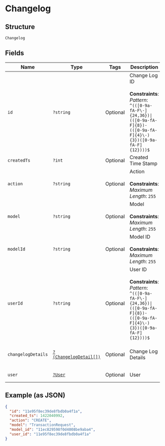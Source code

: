 
# Changelog

## Structure

`Changelog`

## Fields

| Name | Type | Tags | Description | Getter | Setter |
|  --- | --- | --- | --- | --- | --- |
| `id` | `?string` | Optional | Change Log ID<br><br>**Constraints**: *Pattern*: `^(([0-9a-fA-F\-]{24,36})\|(([0-9a-fA-F]{8})-(([0-9a-fA-F]{4}\-){3})([0-9a-fA-F]{12})))$` | getId(): ?string | setId(?string id): void |
| `createdTs` | `?int` | Optional | Created Time Stamp | getCreatedTs(): ?int | setCreatedTs(?int createdTs): void |
| `action` | `?string` | Optional | Action<br><br>**Constraints**: *Maximum Length*: `255` | getAction(): ?string | setAction(?string action): void |
| `model` | `?string` | Optional | Model<br><br>**Constraints**: *Maximum Length*: `255` | getModel(): ?string | setModel(?string model): void |
| `modelId` | `?string` | Optional | Model ID<br><br>**Constraints**: *Maximum Length*: `255` | getModelId(): ?string | setModelId(?string modelId): void |
| `userId` | `?string` | Optional | User ID<br><br>**Constraints**: *Pattern*: `^(([0-9a-fA-F\-]{24,36})\|(([0-9a-fA-F]{8})-(([0-9a-fA-F]{4}\-){3})([0-9a-fA-F]{12})))$` | getUserId(): ?string | setUserId(?string userId): void |
| `changelogDetails` | [`?(ChangelogDetail[])`](../../doc/models/changelog-detail.md) | Optional | Change Log Details | getChangelogDetails(): ?array | setChangelogDetails(?array changelogDetails): void |
| `user` | [`?User`](../../doc/models/user.md) | Optional | User | getUser(): ?User | setUser(?User user): void |

## Example (as JSON)

```json
{
  "id": "11e95f8ec39de8fbdb0a4f1a",
  "created_ts": 1422040992,
  "action": "CREATE",
  "model": "TransactionRequest",
  "model_id": "11ec829598f0d4008be9aba4",
  "user_id": "11e95f8ec39de8fbdb0a4f1a"
}
```

